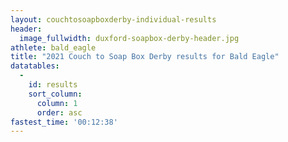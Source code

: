 ```yaml
---
layout: couchtosoapboxderby-individual-results
header:
  image_fullwidth: duxford-soapbox-derby-header.jpg
athlete: bald_eagle
title: "2021 Couch to Soap Box Derby results for Bald Eagle"
datatables: 
  - 
    id: results
    sort_column:
      column: 1
      order: asc
fastest_time: '00:12:38'
---
```

